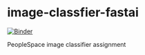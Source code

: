 # image-classfier-fastai

[![Binder](https://mybinder.org/badge_logo.svg)](https://mybinder.org/v2/gh/SangRyul/image-classfier-fastai/HEAD)

PeopleSpace image classifier assignment
